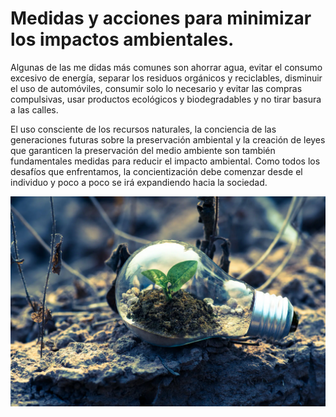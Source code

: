 # Medidas y acciones para minimizar los impactos ambientales.

Algunas de las me didas más comunes son ahorrar agua, evitar el consumo excesivo de energía, separar los residuos orgánicos y reciclables, disminuir el uso de automóviles, consumir solo lo necesario y evitar las compras compulsivas, usar productos ecológicos y biodegradables y no tirar basura a las calles.

El uso consciente de los recursos naturales, la conciencia de las generaciones futuras sobre la preservación ambiental y la creación de leyes que garanticen la preservación del medio ambiente son también fundamentales medidas para reducir el impacto ambiental. Como todos los desafíos que enfrentamos, la concientización debe comenzar desde el individuo y poco a poco se irá expandiendo hacia la sociedad.

![Medidas y acciones](img/medidas.jpg)
